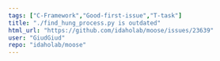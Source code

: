 ```yaml
---
tags: ["C-Framework","Good-first-issue","T-task"]
title: "./find_hung_process.py is outdated"
html_url: "https://github.com/idaholab/moose/issues/23639"
user: "GiudGiud"
repo: "idaholab/moose"
---
```



